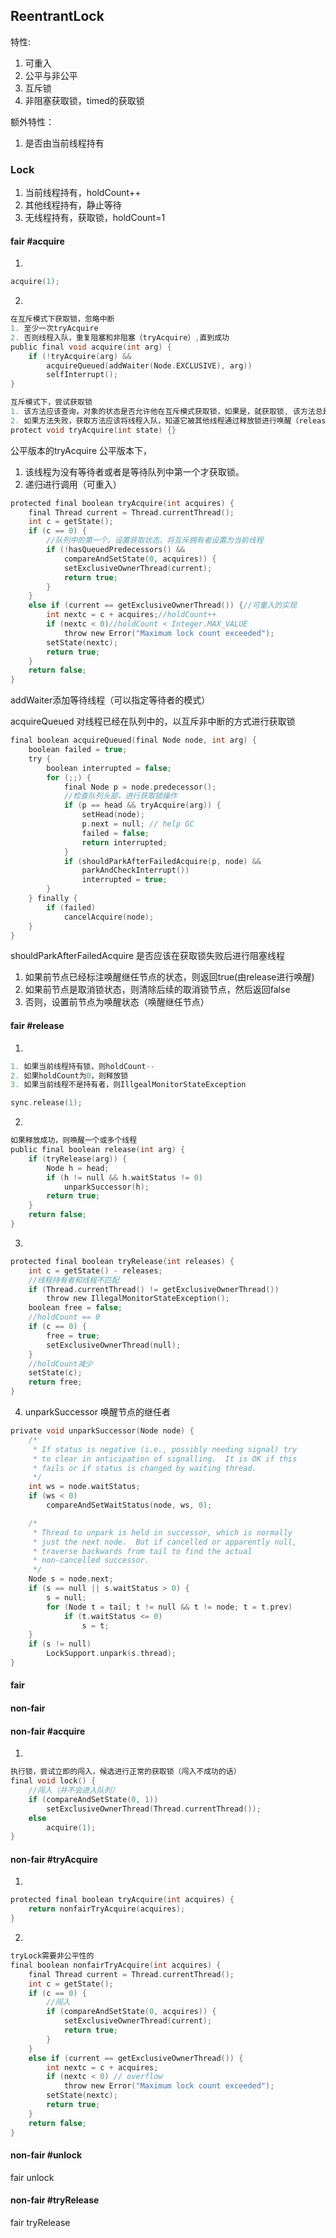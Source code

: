## ReentrantLock

特性:
1. 可重入
2. 公平与非公平
3. 互斥锁
4. 非阻塞获取锁，timed的获取锁

额外特性：
1. 是否由当前线程持有

### Lock
1. 当前线程持有，holdCount++
2. 其他线程持有，静止等待
3. 无线程持有，获取锁，holdCount=1

#### fair #acquire
1. 
```c
acquire(1);
```
2. 
```c
在互斥模式下获取锁，忽略中断
1. 至少一次tryAcquire
2. 否则线程入队，重复阻塞和非阻塞（tryAcquire）,直到成功
public final void acquire(int arg) {
    if (!tryAcquire(arg) &&
        acquireQueued(addWaiter(Node.EXCLUSIVE), arg))
        selfInterrupt();
}
```

```c
互斥模式下，尝试获取锁
1. 该方法应该查询，对象的状态是否允许他在互斥模式获取锁，如果是，就获取锁, 该方法总是在线程进行获取锁操作时触发，
2. 如果方法失败，获取方法应该将线程入队，知道它被其他线程通过释放锁进行唤醒（release -> signal）
protect void tryAcquire(int state) {}
```

公平版本的tryAcquire
公平版本下，
1. 该线程为没有等待者或者是等待队列中第一个才获取锁。
2. 递归进行调用（可重入）
```c 
protected final boolean tryAcquire(int acquires) {
    final Thread current = Thread.currentThread();
    int c = getState();
    if (c == 0) {
        //队列中的第一个，设置获取状态，将互斥拥有者设置为当前线程
        if (!hasQueuedPredecessors() &&
            compareAndSetState(0, acquires)) {
            setExclusiveOwnerThread(current);
            return true;
        }
    }
    else if (current == getExclusiveOwnerThread()) {//可重入的实现
        int nextc = c + acquires;//holdCount++
        if (nextc < 0)//holdCount < Integer.MAX_VALUE
            throw new Error("Maximum lock count exceeded");
        setState(nextc);
        return true;
    }
    return false;
}
```

addWaiter添加等待线程（可以指定等待者的模式）

acquireQueued
对线程已经在队列中的，以互斥非中断的方式进行获取锁
```c 
final boolean acquireQueued(final Node node, int arg) {
    boolean failed = true;
    try {
        boolean interrupted = false;
        for (;;) {
            final Node p = node.predecessor();
            //检查队列头部，进行获取锁操作
            if (p == head && tryAcquire(arg)) {
                setHead(node);
                p.next = null; // help GC
                failed = false;
                return interrupted;
            }
            if (shouldParkAfterFailedAcquire(p, node) &&
                parkAndCheckInterrupt())
                interrupted = true;
        }
    } finally {
        if (failed)
            cancelAcquire(node);
    }
}
```

shouldParkAfterFailedAcquire
是否应该在获取锁失败后进行阻塞线程
1. 如果前节点已经标注唤醒继任节点的状态，则返回true(由release进行唤醒)
2. 如果前节点是取消锁状态，则清除后续的取消锁节点，然后返回false
3. 否则，设置前节点为唤醒状态（唤醒继任节点）

#### fair #release
1. 
```c
1. 如果当前线程持有锁，则holdCount--
2. 如果holdCount为0，则释放锁
3. 如果当前线程不是持有者，则IllgealMonitorStateException

sync.release(1);
```
2. 
```c 
如果释放成功，则唤醒一个或多个线程
public final boolean release(int arg) {
    if (tryRelease(arg)) {
        Node h = head;
        if (h != null && h.waitStatus != 0)
            unparkSuccessor(h);
        return true;
    }
    return false;
}
```

3.
```c 
protected final boolean tryRelease(int releases) {
    int c = getState() - releases;
    //线程持有者和线程不匹配
    if (Thread.currentThread() != getExclusiveOwnerThread())
        throw new IllegalMonitorStateException();
    boolean free = false;
    //holdCount == 0
    if (c == 0) {
        free = true;
        setExclusiveOwnerThread(null);
    }
    //holdCount减少
    setState(c);
    return free;
}
```

4. unparkSuccessor
唤醒节点的继任者
```c 
private void unparkSuccessor(Node node) {
    /*
     * If status is negative (i.e., possibly needing signal) try
     * to clear in anticipation of signalling.  It is OK if this
     * fails or if status is changed by waiting thread.
     */
    int ws = node.waitStatus;
    if (ws < 0)
        compareAndSetWaitStatus(node, ws, 0);

    /*
     * Thread to unpark is held in successor, which is normally
     * just the next node.  But if cancelled or apparently null,
     * traverse backwards from tail to find the actual
     * non-cancelled successor.
     */
    Node s = node.next;
    if (s == null || s.waitStatus > 0) {
        s = null;
        for (Node t = tail; t != null && t != node; t = t.prev)
            if (t.waitStatus <= 0)
                s = t;
    }
    if (s != null)
        LockSupport.unpark(s.thread);
}
```

#### fair

#### non-fair

#### non-fair #acquire
1. 
```c 
执行锁，尝试立即的闯入，候选进行正常的获取锁（闯入不成功的话）
final void lock() {
    //闯入（并不会进入队列）
    if (compareAndSetState(0, 1))
        setExclusiveOwnerThread(Thread.currentThread());
    else
        acquire(1);
}
```

#### non-fair #tryAcquire
1. 
```c 
protected final boolean tryAcquire(int acquires) {
    return nonfairTryAcquire(acquires);
}
```

2. 
```c 
tryLock需要非公平性的
final boolean nonfairTryAcquire(int acquires) {
    final Thread current = Thread.currentThread();
    int c = getState();
    if (c == 0) {
        //闯入
        if (compareAndSetState(0, acquires)) {
            setExclusiveOwnerThread(current);
            return true;
        }
    }
    else if (current == getExclusiveOwnerThread()) {
        int nextc = c + acquires;
        if (nextc < 0) // overflow
            throw new Error("Maximum lock count exceeded");
        setState(nextc);
        return true;
    }
    return false;
}
```

#### non-fair #unlock
fair unlock

#### non-fair #tryRelease
fair tryRelease




